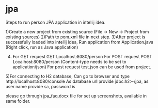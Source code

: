 # jpa

Steps to run person JPA application in intellij idea.

1)Create a new project from existing source (File -> New -> Project from existing sources)
2)Path to pom.xml file in next step.
3)After project is successfully loaded into intellij idea, Run application from Application.java (Right click, run as Java application)

4) For GET request  GET Localhost:8080/person
For POST request  POST Localhost:8080/person  (Content-type needs to be set to application/json)
For post request test.json can be used from project.

5)For connecting to H2 database,
Can go to browser and type http://localhost:8080/console
As database url provide jdbc:h2:~/jpa, as user name provide sa, password is <BLANK>

please go through jpa_faq.docx file for set up screenshots, available in same folder.
